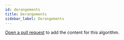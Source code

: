 ```yaml
---
id: derangements
title: Derangements
sidebar_label: Derangements
---
```


[Open a pull request](https://github.com/AllAlgorithms/algorithms/tree/master/docs/derangements.md) to add the content for this algorithm.